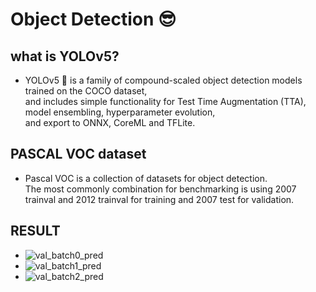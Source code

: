 
# Object Detection :sunglasses:

## what is YOLOv5?
 - YOLOv5 🚀 is a family of compound-scaled object detection models trained on the COCO dataset, <br>
 and includes simple functionality for Test Time Augmentation (TTA), model ensembling, hyperparameter evolution, <br>and export to ONNX, CoreML and TFLite.

 ## PASCAL VOC dataset
  - Pascal VOC is a collection of datasets for object detection.<br>The most commonly combination for benchmarking is using 2007 trainval and 2012 trainval for training and 2007 test for validation. <br>

## RESULT
- ![val_batch0_pred](https://user-images.githubusercontent.com/64948651/129455272-0bed2345-5f9e-473d-8167-848079f9e0f8.jpg)<br>
- ![val_batch1_pred](https://user-images.githubusercontent.com/64948651/129455281-61fcede3-7c97-42b6-bc72-345e6ff91c94.jpg)<br>
- ![val_batch2_pred](https://user-images.githubusercontent.com/64948651/129455284-8d12cd32-0725-4aec-975c-c856c0497361.jpg)

